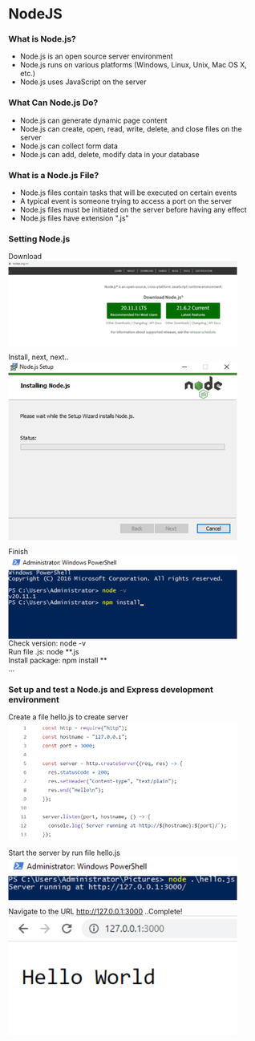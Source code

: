 # NodeJS
### What is Node.js?
* Node.js is an open source server environment
* Node.js runs on various platforms (Windows, Linux, Unix, Mac OS X, etc.)
* Node.js uses JavaScript on the server

### What Can Node.js Do?
* Node.js can generate dynamic page content
* Node.js can create, open, read, write, delete, and close files on the server
* Node.js can collect form data
* Node.js can add, delete, modify data in your database

### What is a Node.js File?
* Node.js files contain tasks that will be executed on certain events
* A typical event is someone trying to access a port on the server
* Node.js files must be initiated on the server before having any effect
* Node.js files have extension ".js"

### Setting Node.js
Download\
<img src="https://github.com/pentest-khoa-02/TheMinh/blob/settingnodejs/image/Untitled.png" width="456px" align="center">

Install, next, next..\
<img src="https://github.com/pentest-khoa-02/TheMinh/blob/settingnodejs/image/Untitled1.png" width="456px" align="center">

Finish\
<img src="https://github.com/pentest-khoa-02/TheMinh/blob/settingnodejs/image/Untitled2.png" width="456px" align="center">\
Check version: node -v\
Run file .js: node **.js\
Install package: npm install **\
...

### Set up and test a Node.js and Express development environment
Create a file hello.js to create server\
<img src="https://github.com/pentest-khoa-02/TheMinh/blob/settingnodejs/image/Untitled5.png" width="456px" align="center">

Start the server by run file hello.js\
<img src="https://github.com/pentest-khoa-02/TheMinh/blob/settingnodejs/image/Untitled3.png" width="456px" align="center">

Navigate to the URL http://127.0.0.1:3000 ..Complete!\
<img src="https://github.com/pentest-khoa-02/TheMinh/blob/settingnodejs/image/Untitled4.png" width="456px" align="center">
